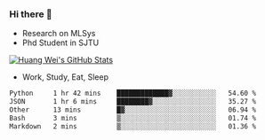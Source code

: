 ### Hi there 👋
- Research on MLSys
- Phd Student in SJTU
  
[![Huang Wei's GitHub Stats](https://github-readme-stats.vercel.app/api?username=huangwei021230&theme=tokyonight)](https://github.com/anuraghazra/github-readme-stats)

- Work, Study, Eat, Sleep


<!--START_SECTION:waka-->

```txt
Python     1 hr 42 mins    █████████████▓░░░░░░░░░░░   54.60 %
JSON       1 hr 6 mins     ████████▓░░░░░░░░░░░░░░░░   35.27 %
Other      13 mins         █▓░░░░░░░░░░░░░░░░░░░░░░░   06.94 %
Bash       3 mins          ▒░░░░░░░░░░░░░░░░░░░░░░░░   01.74 %
Markdown   2 mins          ▒░░░░░░░░░░░░░░░░░░░░░░░░   01.36 %
```

<!--END_SECTION:waka-->
